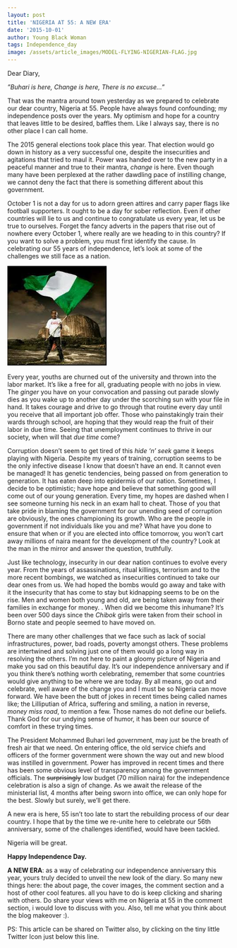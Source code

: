 ```yaml
---
layout: post
title: 'NIGERIA AT 55: A NEW ERA'
date: '2015-10-01'
author: Young Black Woman
tags: Independence_day
image: /assets/article_images/MODEL-FLYING-NIGERIAN-FLAG.jpg
---
```


Dear Diary,

*”Buhari is here,
  Change is here,
  There is no excuse…”*

That was the mantra around town yesterday as we prepared to celebrate our dear country, Nigeria at 55. People have always found confounding; my independence posts over the years. My optimism and hope for a country that leaves little to be desired, baffles them. Like I always say, there is no other place I can call home.

The 2015 general elections took place this year. That election would go down in history as a very successful one, despite the insecurities and agitations that tried to maul it. Power was handed over to the new party in a peaceful manner and true to their mantra, *change* is here. Even though many have been perplexed at the rather dawdling pace of instilling change, we cannot deny the fact that there is something different about this government.

October 1 is not a day for us to adorn green attires and carry paper flags like football supporters. It ought to be a day for sober reflection. Even if other countries will lie to us and continue to congratulate us every year, let us be true to ourselves. Forget the fancy adverts in the papers that rise out of nowhere every October 1, where really are we heading to in this country? If you want to solve a problem, you must first identify the cause.  In celebrating our 55 years of independence, let’s look at some of the challenges we still face as a nation.

![Home](/assets/article_images/niigeria.jpg)

Every year, youths are churned out of the university and thrown into the labor market. It’s like a free for all, graduating people with no jobs in view. The *ginger* you have on your convocation and passing out parade slowly dies as you wake up to another day under the scorching sun with your file in hand. It takes courage and drive to go through that routine every day until you receive that all important job offer. Those who painstakingly train their wards through school, are hoping that they would reap the fruit of their labor in due time. Seeing that unemployment continues to thrive in our society, when will that *due time* come?

Corruption doesn’t seem to get tired of this *hide ‘n’ seek* game it keeps playing with Nigeria. Despite my years of training, corruption seems to be the only infective disease I know that doesn’t have an end. It cannot even be managed! It has genetic tendencies, being passed on from generation to generation. It has eaten deep into epidermis of our nation. Sometimes, I decide to be optimistic; have hope and believe that something good will come out of our young generation. Every time, my hopes are dashed when I see someone turning his neck in an exam hall to cheat. Those of you that take pride in blaming the government for our unending seed of corruption are obviously, the ones championing its growth. Who are the people in government if not individuals like you and me? What have you done to ensure that when or if you are elected into office tomorrow, you won’t cart away millions of naira meant for the development of the country? Look at the man in the mirror and answer the question, truthfully.

Just like technology, insecurity in our dear nation continues to evolve every year. From the years of assassinations, ritual killings, terrorism and to the more recent bombings, we watched as insecurities continued to take our dear ones from us. We had hoped the bombs would go away and take with it the insecurity that has come to stay but kidnapping seems to be on the rise. Men and women both young and old, are being taken away from their families in exchange for money. . When did we become this inhumane?  It’s been over 500 days since the *Chibok* girls were taken from their school in Borno state and people seemed to have moved on.

There are many other challenges that we face such as lack of social infrastructures, power, bad roads, poverty amongst others. These problems are intertwined and solving just one of them would go a long way in resolving the others. I’m not here to paint a gloomy picture of Nigeria and make you sad on this beautiful day. It’s our independence anniversary and if you think there’s nothing worth celebrating, remember that some countries would give anything to be where we are today. By all means, go out and celebrate, well aware of the change you and I must be so Nigeria can move forward. We have been the butt of jokes in recent times being called names like; the Lilliputian of Africa, suffering and smiling, a nation in reverse, *money miss road*, to mention a few. Those names do not define our beliefs. Thank God for our undying sense of humor, it has been our source of comfort in these trying times.

The President Mohammed Buhari led government, may just be the breath of fresh air that we need. On entering office, the old service chiefs and officers of the former government were shown the way out and new blood was instilled in government. Power has improved in recent times and there has been some obvious level of transparency among the government officials. The ~~surprisingly~~ low budget (70 million naira) for the independence celebration is also a sign of change. As we await the release of the ministerial list, 4 months after being sworn into office, we can only hope for the best. Slowly but surely, we’ll get there.

A new era is here, 55 isn’t too late to start the rebuilding process of our dear country. I hope that by the time we re-unite here to celebrate our 56th anniversary, some of the challenges identified, would have been tackled.  

Nigeria will be great.

**Happy Independence Day.**


**A NEW ERA**: as a way of celebrating our independence anniversary this year, yours truly decided to unveil the new look of the diary. So many new things here: the about page, the cover images, the comment section and a host of other cool features. all you have to do is keep clicking and sharing with others. Do share your views with me on Nigeria at 55 in the comment section, i would love to discuss with you. Also, tell me what you think about the blog makeover :).

PS: This article can be shared on Twitter also, by clicking on the tiny little Twitter Icon just below this line.
